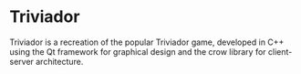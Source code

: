 # Triviador
Triviador is a recreation of the popular Triviador game, developed in C++ using the Qt framework for graphical design and the crow library for client-server architecture.

